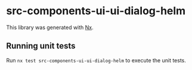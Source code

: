 # src-components-ui-ui-dialog-helm

This library was generated with [Nx](https://nx.dev).


## Running unit tests

Run `nx test src-components-ui-ui-dialog-helm` to execute the unit tests.


